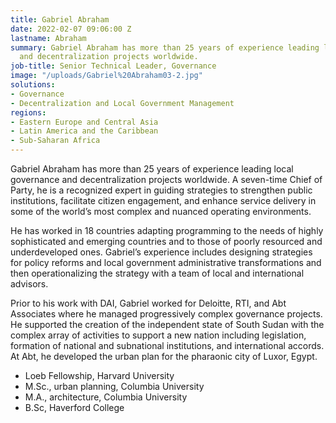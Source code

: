 ```yaml
---
title: Gabriel Abraham
date: 2022-02-07 09:06:00 Z
lastname: Abraham
summary: Gabriel Abraham has more than 25 years of experience leading local governance
  and decentralization projects worldwide.
job-title: Senior Technical Leader, Governance
image: "/uploads/Gabriel%20Abraham03-2.jpg"
solutions:
- Governance
- Decentralization and Local Government Management
regions:
- Eastern Europe and Central Asia
- Latin America and the Caribbean
- Sub-Saharan Africa
---
```


Gabriel Abraham has more than 25 years of experience leading local governance and decentralization projects worldwide. A seven-time Chief of Party, he is a recognized expert in guiding strategies to strengthen public institutions, facilitate citizen engagement, and enhance service delivery in some of the world’s most complex and nuanced operating environments.
 
He has worked in 18 countries adapting programming to the needs of highly sophisticated and emerging countries and to those of poorly resourced and underdeveloped ones. Gabriel’s experience includes designing strategies for policy reforms and local government administrative transformations and then operationalizing the strategy with a team of local and international advisors. 

Prior to his work with DAI, Gabriel worked for Deloitte, RTI, and Abt Associates where he managed progressively complex governance projects. He supported the creation of the independent state of South Sudan with the complex array of activities to support a new nation including legislation, formation of national and subnational institutions, and international accords. At Abt, he developed the urban plan for the pharaonic city of Luxor, Egypt.

* Loeb Fellowship, Harvard University
* M.Sc., urban planning, Columbia University
* M.A., architecture, Columbia University
* B.Sc, Haverford College